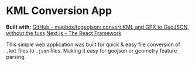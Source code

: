 # KML Conversion App

**Built with:**
[GitHub - mapbox/togeojson: convert KML and GPX to GeoJSON, without the fuss](https://github.com/mapbox/togeojson)
[Next.js - The React Framework](https://nextjs.org/)

This simple web application was built for quick & easy file conversion of `.kml` files to `.json` files. Making it easy for geojson or geometry feature parsing.
